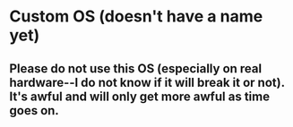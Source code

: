 # Custom OS (doesn't have a name yet)
## Please do not use this OS (especially on real hardware--I do not know if it will break it or not). It's awful and will only get more awful as time goes on.